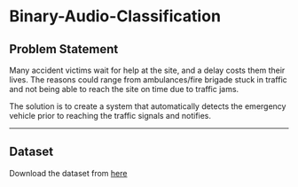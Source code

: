 # Binary-Audio-Classification

## Problem Statement
Many accident victims wait for help at the site, and a delay costs them their lives. The reasons could range from ambulances/fire brigade stuck in traffic and not being able to reach the site on time due to traffic jams. 

The solution is to create a system that automatically detects the emergency vehicle prior to reaching the traffic signals and notifies.

---

## Dataset
Download the dataset from [here](https://drive.google.com/file/d/1NChgxuJ7RzT0YPyP19S_-F0gsmEOiG64/view?usp=sharing)
